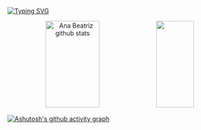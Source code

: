 [![Typing SVG](https://readme-typing-svg.herokuapp.com/?color=ff91a4&size=35&center=true&vCenter=true&width=1000&lines=Oi!+Me+chamo+Ana+Beatriz;Tenho+18+anos;Sou+estudante+de+ciência+da+computação;Aqui+guardo+meus+estudos;Seja+bem+vindo!+:%29)](https://git.io/typing-svg)


<div align="center">  
  <img width="49%" height="195px" src="https://github-readme-stats.vercel.app/api?username=anabzerati&show_icons=true&count_private=true&hide_border=true&title_color=ff91a4&icon_color=ff91a4&text_color=c9d1d9&bg_color=0d1117" alt="Ana Beatriz github stats" /> 
  <img width="41%" height="195px" src="https://github-readme-stats.vercel.app/api/top-langs/?username=anabzerati&layout=compact&hide_border=true&title_color=ff91a4&text_color=ff91a4&bg_color=0d1117" />
</div>


[![Ashutosh's github activity graph](https://github-readme-activity-graph.vercel.app/graph?username=anabzerati&theme=dracula)](https://github.com/ashutosh00710/github-readme-activity-graph)
